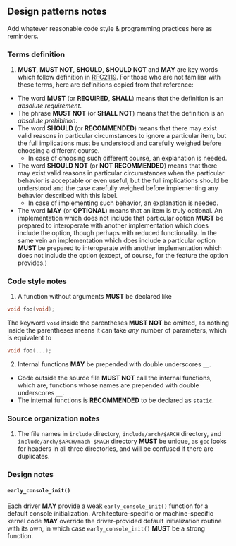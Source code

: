 Design patterns notes
------

Add whatever reasonable code style & programming practices here as reminders.

### Terms definition

1. **MUST**, **MUST NOT**, **SHOULD**, **SHOULD NOT** and **MAY** are key words
  which follow definition in [RFC2119](https://www.ietf.org/rfc/rfc2119.txt).
  For those who are not familiar with these terms, here are definitions copied
  from that reference:
  * The word **MUST** (or **REQUIRED**, **SHALL**) means that the definition
    is an *absolute requirement*.
  * The phrase **MUST NOT** (or **SHALL NOT**) means that the definition
    is an *absolute prehibition*.
  * The word **SHOULD** (or **RECOMMENDED**) means that there may exist
    valid reasons in particular circumstances to ignore a particular item, but
    the full implications must be understood and carefully weighed before
    choosing a different course.
    - In case of choosing such different course, an explanation is needed.
  * The word **SHOULD NOT** (or **NOT RECOMMENDED**) means that
    there may exist valid reasons in particular circumstances when the
    particular behavior is acceptable or even useful, but the full
    implications should be understood and the case carefully weighed
    before implementing any behavior described with this label.
    - In case of implementing such behavior, an explanation is needed.
  * The word **MAY** (or **OPTIONAL**) means that an item is truly optional.
    An implementation which does not include that particular option **MUST** be
    prepared to interoperate with another implementation which does
    include the option, though perhaps with reduced functionality. In the
    same vein an implementation which does include a particular option
    **MUST** be prepared to interoperate with another implementation which
    does not include the option (except, of course, for the feature the
    option provides.)

### Code style notes

1. A function without arguments **MUST** be declared like
```C
void foo(void);
```
  The keyword `void` inside the parentheses **MUST NOT** be omitted, as nothing
  inside the parentheses means it can take *any* number of parameters, which
  is equivalent to
```C
void foo(...);
```
2. Internal functions **MAY** be prepended with double underscores `__`.
  * Code outside the source file **MUST NOT** call the internal functions,
    which are, functions whose names are prepended with double underscores `__`.
  * The internal functions is **RECOMMENDED** to be declared as `static`.

### Source organization notes

1. The file names in `include` directory, `include/arch/$ARCH` directory, and
  `include/arch/$ARCH/mach-$MACH` directory **MUST** be unique, as `gcc`
  looks for headers in all three directories, and will be confused if there
  are duplicates.

### Design notes

#### `early_console_init()`

Each driver **MAY** provide a weak `early_console_init()` function for a default
console initialization.  Architecture-specific or machine-specific kernel code
**MAY** override the driver-provided default initialization routine with its
own, in which case `early_console_init()` **MUST** be a strong function.
